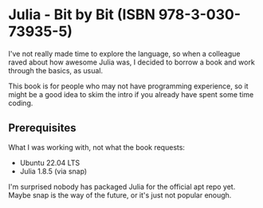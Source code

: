# Julia - Bit by Bit (ISBN 978-3-030-73935-5)

I've not really made time to explore the language, so when a colleague raved
about how awesome Julia was, I decided to borrow a book and work through the
basics, as usual.

This book is for people who may not have programming experience, so it might
be a good idea to skim the intro if you already have spent some time coding.

## Prerequisites

What I was working with, not what the book requests:

- Ubuntu 22.04 LTS
- Julia 1.8.5 (via snap)

I'm surprised nobody has packaged Julia for the official apt repo yet. Maybe
snap is the way of the future, or it's just not popular enough.
